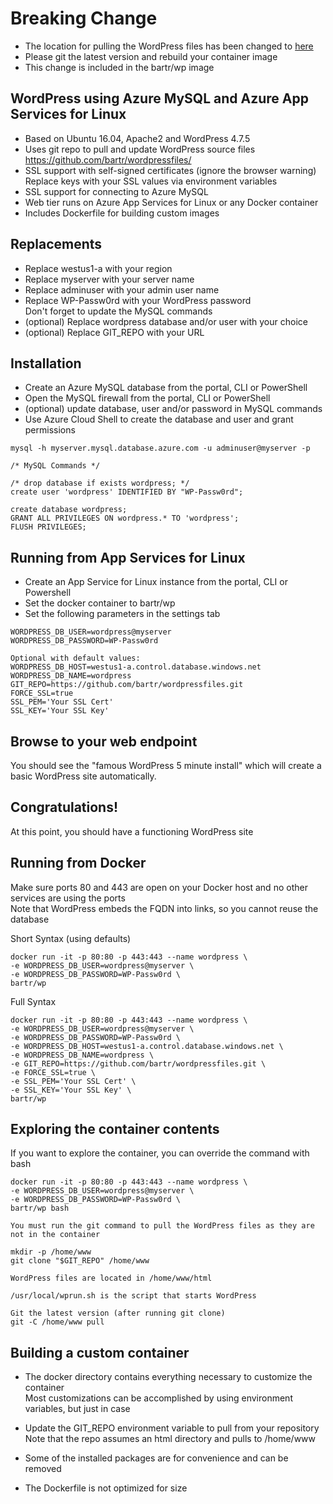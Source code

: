 # Breaking Change
* The location for pulling the WordPress files has been changed to [here](https://github.com/bartr/wordpressfiles/)    
* Please git the latest version and rebuild your container image   
* This change is included in the bartr/wp image


## WordPress using Azure MySQL and Azure App Services for Linux
* Based on Ubuntu 16.04, Apache2 and WordPress 4.7.5
* Uses git repo to pull and update WordPress source files    
    https://github.com/bartr/wordpressfiles/
* SSL support with self-signed certificates (ignore the browser warning)    
    Replace keys with your SSL values via environment variables
* SSL support for connecting to Azure MySQL
* Web tier runs on Azure App Services for Linux or any Docker container
* Includes Dockerfile for building custom images  

## Replacements
* Replace westus1-a with your region
* Replace myserver with your server name
* Replace adminuser with your admin user name
* Replace WP-Passw0rd with your WordPress password  
     Don't forget to update the MySQL commands
* (optional) Replace wordpress database and/or user with your choice
* (optional) Replace GIT_REPO with your URL

## Installation
* Create an Azure MySQL database from the portal, CLI or PowerShell
* Open the MySQL firewall from the portal, CLI or PowerShell
* (optional) update database, user and/or password in MySQL commands
* Use Azure Cloud Shell to create the database and user and grant permissions
```
mysql -h myserver.mysql.database.azure.com -u adminuser@myserver -p

/* MySQL Commands */

/* drop database if exists wordpress; */
create user 'wordpress' IDENTIFIED BY "WP-Passw0rd";

create database wordpress;
GRANT ALL PRIVILEGES ON wordpress.* TO 'wordpress';
FLUSH PRIVILEGES;
```

## Running from App Services for Linux
* Create an App Service for Linux instance from the portal, CLI or Powershell
* Set the docker container to bartr/wp
* Set the following parameters in the settings tab
```
WORDPRESS_DB_USER=wordpress@myserver
WORDPRESS_DB_PASSWORD=WP-Passw0rd

Optional with default values:
WORDPRESS_DB_HOST=westus1-a.control.database.windows.net
WORDPRESS_DB_NAME=wordpress
GIT_REPO=https://github.com/bartr/wordpressfiles.git
FORCE_SSL=true
SSL_PEM='Your SSL Cert'
SSL_KEY='Your SSL Key'
```

## Browse to your web endpoint
You should see the "famous WordPress 5 minute install" which will create a basic WordPress site automatically.

## Congratulations!
At this point, you should have a functioning WordPress site

## Running from Docker
Make sure ports 80 and 443 are open on your Docker host and no other services are using the ports  
Note that WordPress embeds the FQDN into links, so you cannot reuse the database  

Short Syntax (using defaults)
```
docker run -it -p 80:80 -p 443:443 --name wordpress \
-e WORDPRESS_DB_USER=wordpress@myserver \
-e WORDPRESS_DB_PASSWORD=WP-Passw0rd \
bartr/wp
```

Full Syntax  
```
docker run -it -p 80:80 -p 443:443 --name wordpress \
-e WORDPRESS_DB_USER=wordpress@myserver \
-e WORDPRESS_DB_PASSWORD=WP-Passw0rd \
-e WORDPRESS_DB_HOST=westus1-a.control.database.windows.net \
-e WORDPRESS_DB_NAME=wordpress \
-e GIT_REPO=https://github.com/bartr/wordpressfiles.git \
-e FORCE_SSL=true \
-e SSL_PEM='Your SSL Cert' \
-e SSL_KEY='Your SSL Key' \
bartr/wp
```

## Exploring the container contents
If you want to explore the container, you can override the command with bash  
```
docker run -it -p 80:80 -p 443:443 --name wordpress \
-e WORDPRESS_DB_USER=wordpress@myserver \
-e WORDPRESS_DB_PASSWORD=WP-Passw0rd \
bartr/wp bash

You must run the git command to pull the WordPress files as they are not in the container  

mkdir -p /home/www
git clone "$GIT_REPO" /home/www

WordPress files are located in /home/www/html  

/usr/local/wprun.sh is the script that starts WordPress    

Git the latest version (after running git clone)
git -C /home/www pull
```

## Building a custom container
* The docker directory contains everything necessary to customize the container  
Most customizations can be accomplished by using environment variables, but just in case  

* Update the GIT_REPO environment variable to pull from your repository  
     Note that the repo assumes an html directory and pulls to /home/www
* Some of the installed packages are for convenience and can be removed
* The Dockerfile is not optimized for size
